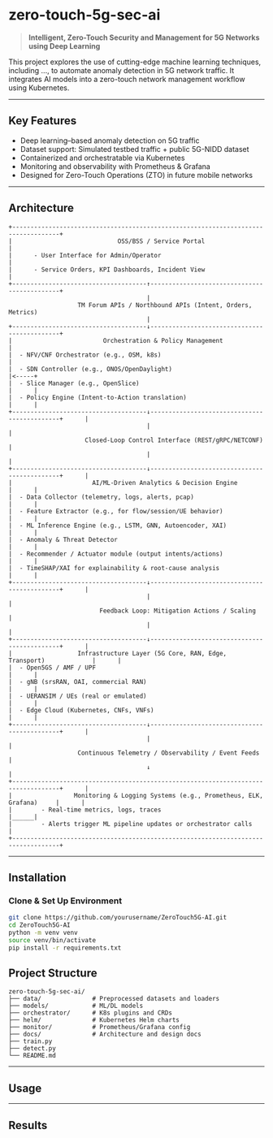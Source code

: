 # zero-touch-5g-sec-ai

> **Intelligent, Zero-Touch Security and Management for 5G Networks using Deep Learning**

This project explores the use of cutting-edge machine learning techniques, including ..., to automate anomaly detection in 5G network traffic. It integrates AI models into a zero-touch network management workflow using Kubernetes.

---

## Key Features

- Deep learning–based anomaly detection on 5G traffic
- Dataset support: Simulated testbed traffic + public 5G-NIDD dataset
- Containerized and orchestratable via Kubernetes
- Monitoring and observability with Prometheus & Grafana
- Designed for Zero-Touch Operations (ZTO) in future mobile networks

---

## Architecture
```
+-----------------------------------------------------------------------------------+
|                             OSS/BSS / Service Portal                              |
|      - User Interface for Admin/Operator                                          |
|      - Service Orders, KPI Dashboards, Incident View                              |
+-------------------------------------↑---------------------------------------------+
                                      |
                   TM Forum APIs / Northbound APIs (Intent, Orders, Metrics)
                                      |
+-------------------------------------↓---------------------------------------------+
|                         Orchestration & Policy Management                         |
|  - NFV/CNF Orchestrator (e.g., OSM, k8s)                                          |
|  - SDN Controller (e.g., ONOS/OpenDaylight)                                       |<-----+
|  - Slice Manager (e.g., OpenSlice)                                                |      |
|  - Policy Engine (Intent-to-Action translation)                                   |      |
+-------------------------------------↓---------------------------------------------+      |
                                      |                                                    |
                     Closed-Loop Control Interface (REST/gRPC/NETCONF)                     |
                                      |                                                    |
+-------------------------------------↓---------------------------------------------+      |
|                      AI/ML-Driven Analytics & Decision Engine                     |      |
|  - Data Collector (telemetry, logs, alerts, pcap)                                 |      |
|  - Feature Extractor (e.g., for flow/session/UE behavior)                         |      |
|  - ML Inference Engine (e.g., LSTM, GNN, Autoencoder, XAI)                        |      |
|  - Anomaly & Threat Detector                                                      |      |
|  - Recommender / Actuator module (output intents/actions)                         |      |
|  - TimeSHAP/XAI for explainability & root-cause analysis                          |      |
+-------------------------------------↓---------------------------------------------+      |
                                      |                                                    |
                         Feedback Loop: Mitigation Actions / Scaling                       |
                                      |                                                    |
+-------------------------------------↓---------------------------------------------+      |
|                  Infrastructure Layer (5G Core, RAN, Edge, Transport)             |      |
|  - Open5GS / AMF / UPF                                                            |      |
|  - gNB (srsRAN, OAI, commercial RAN)                                              |      |
|  - UERANSIM / UEs (real or emulated)                                              |      |
|  - Edge Cloud (Kubernetes, CNFs, VNFs)                                            |      |
+-------------------------------------↓---------------------------------------------+      |
                                      |                                                    |
                   Continuous Telemetry / Observability / Event Feeds                      |
                                      ↓                                                    |
+-----------------------------------------------------------------------------------+      |
|                 Monitoring & Logging Systems (e.g., Prometheus, ELK, Grafana)     |      |
|        - Real-time metrics, logs, traces                                          |______|
|        - Alerts trigger ML pipeline updates or orchestrator calls                 |
+-----------------------------------------------------------------------------------+
```


---

## Installation
### Clone & Set Up Environment

```bash
git clone https://github.com/yourusername/ZeroTouch5G-AI.git
cd ZeroTouch5G-AI
python -m venv venv
source venv/bin/activate
pip install -r requirements.txt
```

## Project Structure
```
zero-touch-5g-sec-ai/
├── data/              # Preprocessed datasets and loaders
├── models/            # ML/DL models 
├── orchestrator/      # K8s plugins and CRDs
├── helm/              # Kubernetes Helm charts
├── monitor/           # Prometheus/Grafana config
├── docs/              # Architecture and design docs
├── train.py
├── detect.py
└── README.md
```
---

## Usage

---

## Results


